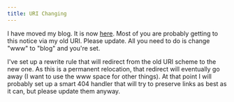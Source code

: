 ```yaml
---
title: URI Changing
---
```

I have moved my blog. It is now [here][1]. Most of you are probably getting to
this notice via my old URI. Please update. All you need to do is change "www"
to "blog" and you're set.

I've set up a rewrite rule that will redirect from the old URI scheme to the
new one. As this is a permanent relocation, that redirect will eventually go
away (I want to use the www space for other things). At that point I will
probably set up a smart 404 handler that will try to preserve links as best as
it can, but please update them anyway.

   [1]: http://blog.alieniloquent.com

